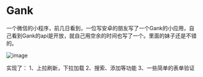 # Gank
一个微信的小程序，前几日看到，一位写安卓的朋友写了一个Gank的小应用，自己看到Gank的api是开放，就自己用空余的时间也写了一个。里面的妹子还是不错的。


![image](http://objheplwd.bkt.clouddn.com/ll.gif)

实现了：
1、上拉刷新，下拉加载
2、搜索、添加等功能
3、一些简单的表单验证
